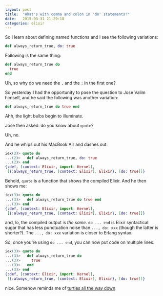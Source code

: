 ```yaml
---
layout: post
title:  "What's with comma and colon in 'do' statements?"
date:   2015-03-31 21:29:18
categories: elixir
---
```

So I learn about defining named functions and I see the following variations:

```elixir
def always_return_true, do: true
```

Following is the same thing:

```elixir
def always_return_true do
  true
end
```

Uh, so why do we need the `,` and the `:` in the first one?

<!-- more -->

So yesterday I had the opportunity to pose the question to Jose Valim himself, and he said the following was another variation:

```elixir
def always_return_true do true end
```

Ahh, the light bulbs begin to illuminate.

Jose then asked: do you know about `quote`?

Uh, no.

And he whips out his MacBook Air and dashes out:

```elixir
iex(2)> quote do
...(2)>   def always_return_true, do: true
...(2)> end
{:def, [context: Elixir, import: Kernel],
 [{:always_return_true, [context: Elixir], Elixir}, [do: true]]}
```

Behold, `quote` is a function that shows the compiled Elixir.  And he then shows me:

```elixir
iex(3)> quote do
...(3)>   def always_return_true do true end
...(3)> end
{:def, [context: Elixir, import: Kernel],
 [{:always_return_true, [context: Elixir], Elixir}, [do: true]]}
```

and, lo, the compiled output is *the same*.  `do ... end` is Elixir syntactical sugar that has less punctuation
noise than `..., do: xxx` (though the latter is shorter?).  The `..., do: xxx` variation is closer to Erlang syntax.

So, once you're using `do ... end`, you can now put code on multiple lines:

```elixir
iex(3)> quote do
...(3)>   def always_return_true do
...(3)>     true
...(3)>   end
...(3)> end
{:def, [context: Elixir, import: Kernel],
 [{:always_return_true, [context: Elixir], Elixir}, [do: true]]}
```

nice.  Somehow reminds me of [turtles all the way down](http://en.wikipedia.org/wiki/Turtles_all_the_way_down).
